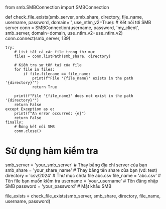 from smb.SMBConnection import SMBConnection

def check_file_exists(smb_server, smb_share, directory, file_name, username, password, domain='', use_ntlm_v2=True):
    # Kết nối tới SMB server
    conn = SMBConnection(username, password, 'my_client', smb_server, domain=domain, use_ntlm_v2=use_ntlm_v2)
    conn.connect(smb_server, 139)

    try:
        # List tất cả các file trong thư mục
        files = conn.listPath(smb_share, directory)

        # Kiểm tra sự tồn tại của file
        for file in files:
            if file.filename == file_name:
                print(f"File '{file_name}' exists in the path '{directory}'")
                return True

        print(f"File '{file_name}' does not exist in the path '{directory}'")
        return False
    except Exception as e:
        print(f"An error occurred: {e}")
        return False
    finally:
        # Đóng kết nối SMB
        conn.close()

# Sử dụng hàm kiểm tra
smb_server = 'your_smb_server'   # Thay bằng địa chỉ server của bạn
smb_share = 'your_share_name'    # Thay bằng tên share của bạn (vd: test)
directory = 'csv/2024'           # Thư mục chứa file abc.csv
file_name = 'abc.csv'            # Tên file bạn muốn kiểm tra
username = 'your_username'       # Tên đăng nhập SMB
password = 'your_password'       # Mật khẩu SMB

file_exists = check_file_exists(smb_server, smb_share, directory, file_name, username, password)
